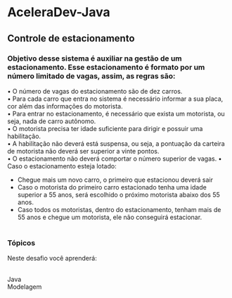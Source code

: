 # AceleraDev-Java

## Controle de estacionamento<br>
### Objetivo desse sistema é auxiliar na gestão de um estacionamento. Esse estacionamento é formato por um número limitado de vagas, assim, as regras são:<br>

• O número de vagas do estacionamento são de dez carros. <br>
• Para cada carro que entra no sistema é necessário informar a sua placa, cor além das informações do motorista. <br>
• Para entrar no estacionamento, é necessário que exista um motorista, ou seja, nada de carro autônomo.<br>
• O motorista precisa ter idade suficiente para dirigir e possuir uma habilitação. <br>
• A habilitação não deverá está suspensa, ou seja, a pontuação da carteira de motorista não deverá ser superior a vinte pontos.<br>
• O estacionamento não deverá comportar o número superior de vagas. • Caso o estacionamento esteja lotado: <br>
  * Chegue mais um novo carro, o primeiro que estacionou deverá sair <br>
  * Caso o motorista do primeiro carro estacionado tenha uma idade superior a 55 anos, será escolhido o próximo motorista abaixo dos 55 anos. 
  * Caso todos os motoristas, dentro do estacionamento, tenham mais de 55 anos e chegue um motorista, ele não conseguirá estacionar.<br><br>

### Tópicos
Neste desafio você aprenderá:<br><br>

Java<br>
Modelagem
